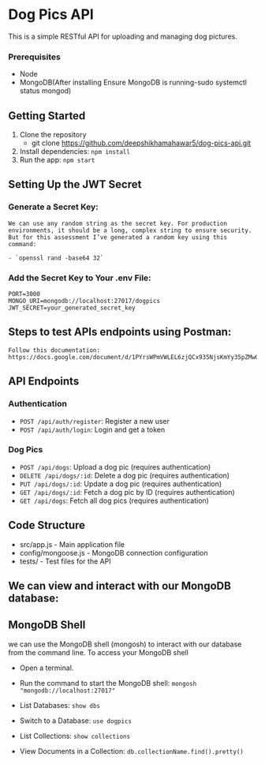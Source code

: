 # Dog Pics API

This is a simple RESTful API for uploading and managing dog pictures.

### Prerequisites

- Node
- MongoDB(After installing Ensure MongoDB is running-sudo systemctl status mongod)

## Getting Started

1. Clone the repository
   - git clone https://github.com/deepshikhamahawar5/dog-pics-api.git
2. Install dependencies: `npm install`
3. Run the app: `npm start`

## Setting Up the JWT Secret

### Generate a Secret Key: 
    We can use any random string as the secret key. For production environments, it should be a long, complex string to ensure security. But for this assessment I’ve generated a random key using this command:

    - `openssl rand -base64 32`

### Add the Secret Key to Your .env File:
    PORT=3000
    MONGO_URI=mongodb://localhost:27017/dogpics
    JWT_SECRET=your_generated_secret_key

## Steps to test APIs endpoints using Postman:
    Follow this documentation: https://docs.google.com/document/d/1PYrsWPmVWLEL6zjQCx935NjsKmYy35pZMwOFymI0Yps/edit#heading=h.r3gh5q42yspr

## API Endpoints

### Authentication

- `POST /api/auth/register`: Register a new user
- `POST /api/auth/login`: Login and get a token

### Dog Pics

- `POST /api/dogs`: Upload a dog pic (requires authentication)
- `DELETE /api/dogs/:id`: Delete a dog pic (requires authentication)
- `PUT /api/dogs/:id`: Update a dog pic (requires authentication)
- `GET /api/dogs/:id`: Fetch a dog pic by ID (requires authentication)
- `GET /api/dogs`: Fetch all dog pics (requires authentication)

## Code Structure
- src/app.js - Main application file
- config/mongoose.js - MongoDB connection configuration
- tests/ - Test files for the API

## We can view and interact with our MongoDB database:

## MongoDB Shell
we can use the MongoDB shell (mongosh) to interact with our database from the command line. To access your MongoDB shell
- Open a terminal.

- Run the command to start the MongoDB shell:
  `mongosh "mongodb://localhost:27017"`
- List Databases:
   `show dbs`
- Switch to a Database:
   `use dogpics`
- List Collections:
   `show collections`
- View Documents in a Collection:
   `db.collectionName.find().pretty()`